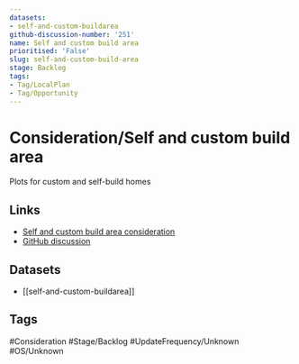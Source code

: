 ```yaml
---
datasets:
- self-and-custom-buildarea
github-discussion-number: '251'
name: Self and custom build area
prioritised: 'False'
slug: self-and-custom-build-area
stage: Backlog
tags:
- Tag/LocalPlan
- Tag/Opportunity
---
```


# Consideration/Self and custom build area

Plots for custom and self-build homes

## Links

* [Self and custom build area consideration](https://design.planning.data.gov.uk/planning-consideration/self-and-custom-build-area)
* [GitHub discussion](https://github.com/digital-land/data-standards-backlog/discussions/251)

## Datasets

* [[self-and-custom-buildarea]]

## Tags

#Consideration #Stage/Backlog #UpdateFrequency/Unknown #OS/Unknown